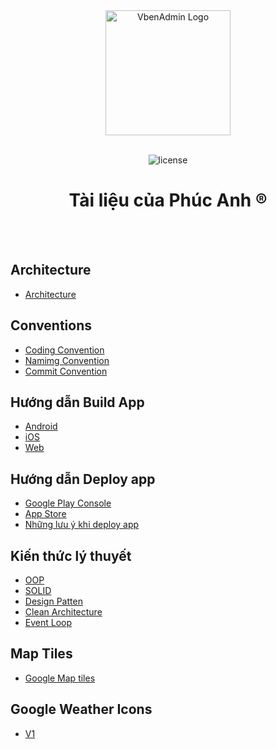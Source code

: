<div align="center"> 
  <img alt="VbenAdmin Logo" height="200" src="https://cdn.cloudflare.steamstatic.com/apps/dota2/videos/dota_react/heroes/renders/juggernaut.png"/> 
  <br/> 
  <br/>

  ![license](https://img.shields.io/github/license/anncwb/vue-vben-admin.svg)

  <h1>Tài liệu của Phúc Anh ®</h1>
  <br/> 
  <br/>
</div>

## Architecture
- [Architecture](architecture/ARCHITECTURE.md)

## Conventions
- [Coding Convention](conventions/CODING.md)
- [Namimg Convention](conventions/NAMING.md)
- [Commit Convention](conventions/COMMIT.md)

## Hướng dẫn Build App
- [Android](build_app/ANDROID.md)
- [iOS](build_app/IOS.md)
- [Web](build_app/WEB.md)

## Hướng dẫn Deploy app
- [Google Play Console](deploy/GOOGLE_PLAY_STORE.md)
- [App Store](deploy/APP_STORE.md)
- [Những lưu ý khi deploy app](deploy/NOTE_WHEN_DEPLOYING_APP.md)

## Kiến thức lý thuyết
- [OOP](expertise/OOP.md)
- [SOLID](expertise/SOLID.md)
- [Design Patten](expertise/design_patten/DESIGN_PATTEN.md)
- [Clean Architecture](expertise/CLEAN_ARCHITECTURE.md)
- [Event Loop](https://www.linkedin.com/pulse/unraveling-javascript-event-loop-comprehensive-guide-michael-baker/)

## Map Tiles
- [Google Map tiles](map/GOOGLE_MAP_TILES.md)

## Google Weather Icons
- [V1](google_weather_icons/V1.md)